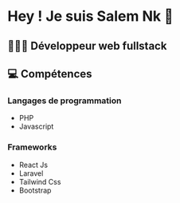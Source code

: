 # Hey ! Je suis Salem Nk 👋
## 👨🏼‍💻 Développeur web fullstack 
## 💻 Compétences
### Langages de programmation 
* PHP
* Javascript

### Frameworks
* React Js
* Laravel
* Tailwind Css
* Bootstrap

<!--
**SalNk/SalNk** is a ✨ _special_ ✨ repository because its `README.md` (this file) appears on your GitHub profile.

Here are some ideas to get you started:

- 🔭 I’m currently working on ...
- 🌱 I’m currently learning ...
- 👯 I’m looking to collaborate on ...
- 🤔 I’m looking for help with ...
- 💬 Ask me about ...
- 📫 How to reach me: ...
- 😄 Pronouns: ...
- ⚡ Fun fact: ...
-->
